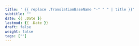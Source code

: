 ```yaml
---
title: ' {{ replace .TranslationBaseName "-" " " | title }}' 
subtitle: ""
date: {{ .Date }}
lastmod: {{ .Date }}
draft: false
weight: false
tags: [""]
---
```


